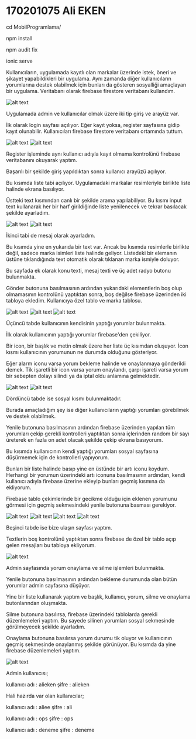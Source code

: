 # 170201075 Ali EKEN

cd MobilProgramlama/ 

npm install

npm audit fix

ionic serve

Kullanıcıların, uygulamada kayıtlı olan markalar üzerinde istek, öneri ve şikayet yapabildikleri bir uygulama. Aynı zamanda diğer kullanıcıların yorumlarına destek olabilmek için bunları da gösteren sosyalliği amaçlayan bir uygulama. Veritabanı olarak firebase firestore veritabanı kullandım.

![alt text](https://github.com/alieken/MobilProgramlama/blob/main/images/firebase.JPG)

Uygulamada admin ve kullanıcılar olmak üzere iki tip giriş ve arayüz var.

İlk olarak login sayfası açılıyor. Eğer kayıt yoksa, register sayfasına gidip kayıt olunabilir. Kullanıcıları firebase firestore veritabanı ortamında tuttum.

![alt text](https://github.com/alieken/MobilProgramlama/blob/main/images/login.JPG)
![alt text](https://github.com/alieken/MobilProgramlama/blob/main/images/register.JPG)

Register işleminde aynı kullanıcı adıyla kayıt olmama kontrolünü firebase veritabanını okuyarak yaptım.

Başarılı bir şekilde giriş yapıldıktan sonra kullanıcı arayüzü açılıyor. 

Bu kısımda liste tabi açılıyor. Uygulamadaki markalar resimleriyle birlikte liste halinde ekrana basılıyor.

Üstteki text kısmından canlı bir şekilde arama yapılabiliyor. Bu kısmı input text kullanarak her bir harf girildiğinde liste yenilenecek ve tekrar basılacak şekilde ayarladım. 

![alt text](https://github.com/alieken/MobilProgramlama/blob/main/images/tab1ilkgoruntu.JPG)
![alt text](https://github.com/alieken/MobilProgramlama/blob/main/images/tab1arama.JPG)

İkinci tabi de mesaj olarak ayarladım.

Bu kısımda yine en yukarıda bir text var. Ancak bu kısımda resimlerle birlikte değil, sadece marka isimleri liste halinde geliyor. Listedeki bir elemanın üstüne tıklandığında text otomatik olarak tıklanan marka ismiyle doluyor.

Bu sayfada ek olarak konu texti, mesaj texti ve üç adet radyo butonu bulunmakta.

Gönder butonuna basılmasının ardından yukarıdaki elementlerin boş olup olmamasının kontrolünü yaptıktan sonra, boş değilse firebase üzerinden iki tabloya ekledim. Kullanıcıya özel tablo ve marka tablosu.

![alt text](https://github.com/alieken/MobilProgramlama/blob/main/images/tab2.JPG)
![alt text](https://github.com/alieken/MobilProgramlama/blob/main/images/tab2arama.JPG)
![alt text](https://github.com/alieken/MobilProgramlama/blob/main/images/tab2tiklama.JPG)

Üçüncü tabde kullanıcının kendisinin yaptığı yorumlar bulunmakta.

İlk olarak kullanıcının yaptığı yorumlar firebase'den çekiliyor.

Bir icon, bir başlık ve metin olmak üzere her liste üç kısımdan oluşuyor. İcon kısmı kullanıcının yorumunun ne durumda olduğunu gösteriyor.

Eğer alarm iconu varsa yorum bekleme halinde ve onaylanmaya gönderildi demek. Tik işaretli bir icon varsa yorum onaylandı, çarpı işareti varsa yorum bir sebepten dolayı silindi ya da iptal oldu anlamına gelmektedir.

![alt text](https://github.com/alieken/MobilProgramlama/blob/main/images/tab3ilk.JPG)
![alt text](https://github.com/alieken/MobilProgramlama/blob/main/images/tab32.JPG)

Dördüncü tabde ise sosyal kısmı bulunmaktadır.

Burada amaçladığım şey ise diğer kullanıcıların yaptığı yorumları görebilmek ve destek olabilmek. 

Yenile butonuna basılmasının ardından firebase üzerinden yapılan tüm yorumları çekip gerekli kontrolleri yaptıktan sonra içlerinden random bir sayı üreterek en fazla on adet olacak şekilde çekip ekrana basıyorum.

Bu kısımda kullanıcının kendi yaptığı yorumları sosyal sayfasına düşürmemek için de kontrolleri yapıyorum.

Bunları bir liste halinde basıp yine en üstünde bir artı iconu koydum. Herhangi bir yorumun üzerindeki artı iconuna basılmasının ardından, kendi kullanıcı adıyla firebase üzerine ekleyip bunları geçmiş kısmına da ekliyorum.

Firebase tablo çekimlerinde bir gecikme olduğu için eklenen yorumunu görmesi için geçmiş sekmesindeki yenile butonuna basması gerekiyor.

![alt text](https://github.com/alieken/MobilProgramlama/blob/main/images/tab4ilk.JPG)
![alt text](https://github.com/alieken/MobilProgramlama/blob/main/images/tab4eklediktensonra.JPG)
![alt text](https://github.com/alieken/MobilProgramlama/blob/main/images/tab3eklediktensonra1.JPG)
![alt text](https://github.com/alieken/MobilProgramlama/blob/main/images/tab3eklediktensonra2.JPG)

Beşinci tabde ise bize ulaşın sayfası yaptım.

Textlerin boş kontrolünü yaptıktan sonra firebase de özel bir tablo açıp gelen mesajları bu tabloya ekliyorum.

![alt text](https://github.com/alieken/MobilProgramlama/blob/main/images/tab5.JPG)

Admin sayfasında yorum onaylama ve silme işlemleri bulunmakta.

Yenile butonuna basılmasının ardından bekleme durumunda olan bütün yorumlar admin sayfasına düşüyor.

Yine bir liste kullanarak yaptım ve başlık, kullanıcı, yorum, silme ve onaylama butonlarından oluşmakta.

Silme butonuna basılırsa, firebase üzerindeki tablolarda gerekli düzenlemeleri yaptım. Bu sayede silinen yorumları sosyal sekmesinde görülmeyecek şekilde ayarladım.

Onaylama butonuna basılırsa yorum durumu tik oluyor ve kullanıcının geçmiş sekmesinde onaylanmış şekilde görünüyor. Bu kısımda da yine firebase düzenlemeleri yaptım.

![alt text](https://github.com/alieken/MobilProgramlama/blob/main/images/admin.JPG)

Admin kullanıcısı;

kullanıcı adı : alieken
şifre : alieken

Hali hazırda var olan kullanıcılar;

kullanıcı adı : aliee
şifre : ali

kullanıcı adı : ops
şifre : ops

kullanıcı adı : deneme
şifre : deneme
